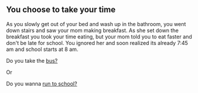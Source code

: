 ## You choose to take your time

As you slowly get out of your bed and wash up in the bathroom, you went down stairs and saw your mom making breakfast. As she set down the breakfast you took your time eating, but your mom told you to eat faster and don't be late for school. You ignored her and soon realized its already 7:45 am and school starts at 8 am.

Do you take the [bus?](choice1/bus.md)

Or

Do you wanna [run to school?](choice2/running.md)